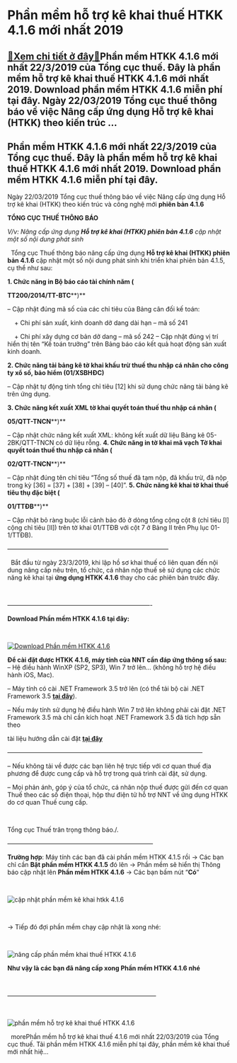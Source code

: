 Phần mềm hỗ trợ kê khai thuế HTKK 4.1.6 mới nhất 2019
=====================================================

[:gift:Xem chi tiết ở đây:gift:](https://hddtvn.com/phan-mem-ho-tro-ke-khai-thue-htkk-4-1-6-moi-nhat-2019/)Phần mềm HTKK 4.1.6 mới nhất 22/3/2019 của Tổng cục thuế. Đây là phần mềm hỗ trợ kê khai thuế HTKK 4.1.6 mới nhất 2019. Download phần mềm HTKK 4.1.6 miễn phí tại đây. Ngày 22/03/2019 Tổng cục thuế thông báo về việc Nâng cấp ứng dụng Hỗ trợ kê khai (HTKK) theo kiến trúc …
-------------------------------------------------------------------------------------------------------------------------------------------------------------------------------------------------------------------------------------------------------------------------------



Phần mềm HTKK 4.1.6 mới nhất 22/3/2019 của Tổng cục thuế. Đây là phần mềm hỗ trợ kê khai thuế HTKK 4.1.6 mới nhất 2019. Download phần mềm HTKK 4.1.6 miễn phí tại đây.
------------------------------------------------------------------------------------------------------------------------------------------------------------------------


Ngày 22/03/2019 Tổng cục thuế thông báo về việc Nâng cấp ứng dụng Hỗ trợ kê khai (HTKK) theo kiến trúc và công nghệ mới **phiên bản 4.1.6**



**TỔNG CỤC THUẾ THÔNG BÁO**  

*V/v: Nâng cấp ứng dụng **Hỗ trợ kê khai (HTKK) phiên bản 4.1.6** cập nhật một số nội dung phát sinh*  

  
Tổng cục Thuế thông báo nâng cấp ứng dụng **Hỗ trợ kê khai (HTKK) phiên bản 4.1.6** cập nhật một số nội dung phát sinh khi triển khai phiên bản 4.1.5, cụ thể như sau:


**1. Chức năng in Bộ báo cáo tài chính năm (**

**TT200/2014/TT-BTC****)**  

– Cập nhật đúng mã số của các chỉ tiêu của Bảng cân đối kế toán:  

    + Chi phí sản xuất, kinh doanh dở dang dài hạn – mã số 241  

    + Chi phí xây dựng cơ bản dở dang – mã số 242
– Cập nhật đúng vị trí hiển thị tên “Kế toán trưởng” trên Bảng báo cáo kết quả hoạt động sản xuất kinh doanh.


**2. Chức năng tải bảng kê tờ khai khấu trừ thuế thu nhập cá nhân cho công ty xổ số, bảo hiểm (01/XSBHĐC)**  

– Cập nhật tự động tính tổng chỉ tiêu [12] khi sử dụng chức năng tải bảng kê trên ứng dụng.


**3. Chức năng kết xuất XML tờ khai quyết toán thuế thu nhập cá nhân (**

**05/QTT-TNCN****)**  

– Cập nhật chức năng kết xuất XML: không kết xuất dữ liệu Bảng kê 05-2BK/QTT-TNCN có dữ liệu rỗng.
**4. Chức năng in tờ khai mã vạch Tờ khai quyết toán thuế thu nhập cá nhân (**

**02/QTT-TNCN****)**  

– Cập nhật đúng tên chỉ tiêu “Tổng số thuế đã tạm nộp, đã khấu trừ, đã nộp trong kỳ [36] = [37] + [38] + [39] – [40]”.
**5. Chức năng kê khai tờ khai thuế tiêu thụ đặc biệt (**

**01/TTĐB****)**  

– Cập nhật bỏ ràng buộc lỗi cảnh bảo đỏ ở dòng tổng cộng cột 8 (chỉ tiêu [I] cộng chỉ tiêu [II]) trên tờ khai 01/TTĐB với cột 7 ở Bảng II trên Phụ lục 01-1/TTĐB).

——————————————————————————  

  
Bắt đầu từ ngày 23/3/2019, khi lập hồ sơ khai thuế có liên quan đến nội dung nâng cấp nêu trên, tổ chức, cá nhân nộp thuế sẽ sử dụng các chức năng kê khai tại **ứng dụng HTKK 4.1.6** thay cho các phiên bản trước đây.



  

———————————————————————-


**Download Phần mềm HTKK 4.1.6 tại đây:**  

  

[![Download Phần mềm HTKK 4.1.6](https://hddtvn.com/wp-content/uploads/2021/01/tai-xuong.png "Download Phần mềm HTKK 4.1.6")](http://www.fshare.vn/file/PMSSBXIGFGTH "Download Phần mềm HTKK 4.1.6")


**Để cài đặt được HTKK 4.1.6, máy tính của NNT cần đáp ứng thông số sau:**
– Hệ điều hành WinXP (SP2, SP3), Win 7 trở lên… (không hỗ trợ hệ điều hành iOS, Mac).


– Máy tính có cài .NET Framework 3.5 trở lên (có thể tải bộ cài .NET Framework 3.5 **[tại đây](https://www.fshare.vn/file/F4X6R3TJZ5FH "tải NET Frameword 3.5")**).


 – Nếu máy tính sử dụng hệ điều hành Win 7 trở lên không phải cài đặt .NET Framework 3.5 mà chỉ cần kích hoạt .NET Framework 3.5 đã tích hợp sẵn theo 

tài liệu hướng dẫn cài đặt **[tại đây](http://www.gdt.gov.vn/wps/wcm/connect/ee2414f2-f093-4eb7-91bf-7df936c36444/HD+cai+dat+HTKK+4.0.pdf?MOD=AJPERES&CACHEID=ROOTWORKSPACEee2414f2-f093-4eb7-91bf-7df936c36444 "hướng dẫn cài đặt htkk 4.0")**

  

 ———————————————————————————————–

– Nếu không tải về được các bạn liên hệ trực tiếp với cơ quan thuế địa phương để được cung cấp và hỗ trợ trong quá trình cài đặt, sử dụng.


– Mọi phản ánh, góp ý của tổ chức, cá nhân nộp thuế được gửi đến cơ quan Thuế theo các số điện thoại, hộp thư điện tử hỗ trợ NNT về ứng dụng HTKK do cơ quan Thuế cung cấp.  

 



Tổng cục Thuế trân trọng thông báo./.

  

———————————————————————–

  

**Trường hợp**: Máy tính các bạn đã cài phần mềm HTKK 4.1.5 rồi -> Các bạn chỉ cần **Bật phần mềm HTKK 4.1.5** đó lên -> Phần mềm sẽ hiển thị Thông báo cập nhật lên **Phần mềm HTKK 4.1.6** -> Các bạn bấm nút “**Có**“  

  

![cập nhật phần mềm kê khai htkk 4.1.6](https://hddtvn.com/wp-content/uploads/2021/01/cap-nhat-phan-mem-ke-khai-htkk-4_1_6.png "cập nhật phần mềm kê khai htkk 4.1.6")  

  

-> Tiếp đó đợi phần mềm chạy cập nhật là xong nhé:  

  

![nâng cấp phần mềm khai thuế HTKK 4.1.6](https://hddtvn.com/wp-content/uploads/2021/01/nang-cap-phan-mem-ke-khai-thue-htkk-4_1_6.png "nâng cấp phần mềm khai thuế HTKK 4.1.6")

**Như vậy là các bạn đã nâng cấp xong Phần mềm HTKK 4.1.6 nhé**

  

————————————————————————  

  


![phần mềm hỗ trợ kê khai thuế HTKK 4.1.6](https://hddtvn.com/wp-content/uploads/2021/01/phan-mem-ho-ke-khai-thue-HTKK-4_1_6.png "phần mềm hỗ trợ kê khai thuế HTKK 4.1.6")  

  
morePhần mềm hỗ trợ kê khai thuế 4.1.6 mới nhất 22/03/2019 của Tổng cục thuế. Tải phần mềm HTKK 4.1.6 miễn phí tại đây, phần mềm kê khai thuế mới nhất hiệ…

